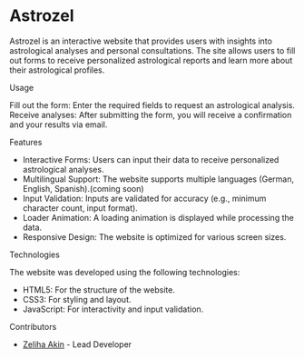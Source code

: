 # Astrozel

Astrozel is an interactive website that provides users with insights into astrological analyses and personal consultations. 
The site allows users to fill out forms to receive personalized astrological reports and learn more about their astrological profiles.

 Usage

 Fill out the form: Enter the required fields to request an astrological analysis.
 Receive analyses: After submitting the form, you will receive a confirmation and your results via email.

Features

- Interactive Forms: Users can input their data to receive personalized astrological analyses.
- Multilingual Support: The website supports multiple languages (German, English, Spanish).(coming soon)
- Input Validation: Inputs are validated for accuracy (e.g., minimum character count, input format).
- Loader Animation: A loading animation is displayed while processing the data.
- Responsive Design: The website is optimized for various screen sizes.

Technologies

The website was developed using the following technologies:

- HTML5: For the structure of the website.
- CSS3: For styling and layout.
- JavaScript: For interactivity and input validation.

Contributors

- [Zeliha Akin](https://github.com/liaakin) - Lead Developer
